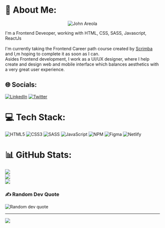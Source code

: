 # 💫 About Me:

<p align="center">
  <img src="https://bit.ly/3CFYCgb" alt="John Areola"/>
</p>
<!--![John Areola](https://bit.ly/3CFYCgb)-->

I'm a Frontend Deveoper, working with HTML, CSS, SASS, Javascript, ReactJs<br><br>
I'm currently taking the Frontend Career path course created by [Scrimba](https://scrimba.com/learn/frontend) and I,m hoping to complete it as soon as I can. <br>
Asides Frontend development, I work as a UI/UX designer, where I help create and design web and mobile interface which balances aesthetics with a very great user experience.



## 🌐 Socials:
[![LinkedIn](https://img.shields.io/badge/LinkedIn-%230077B5.svg?logo=linkedin&logoColor=white)](https://linkedin.com/in/johnareola) [![Twitter](https://img.shields.io/badge/Twitter-%231DA1F2.svg?logo=Twitter&logoColor=white)](https://twitter.com/johnareola3) 

# 💻 Tech Stack:
![HTML5](https://img.shields.io/badge/html5-%23E34F26.svg?style=for-the-badge&logo=html5&logoColor=white) ![CSS3](https://img.shields.io/badge/css3-%231572B6.svg?style=for-the-badge&logo=css3&logoColor=white) ![SASS](https://img.shields.io/badge/SASS-hotpink.svg?style=for-the-badge&logo=SASS&logoColor=white) ![JavaScript](https://img.shields.io/badge/javascript-%23323330.svg?style=for-the-badge&logo=javascript&logoColor=%23F7DF1E) ![NPM](https://img.shields.io/badge/NPM-%23000000.svg?style=for-the-badge&logo=npm&logoColor=white)  ![Figma](https://img.shields.io/badge/figma-%23F24E1E.svg?style=for-the-badge&logo=figma&logoColor=white) ![Netlify](https://img.shields.io/badge/netlify-%23000000.svg?style=for-the-badge&logo=netlify&logoColor=#00C7B7) 

# 📊 GitHub Stats:
![](https://github-readme-stats.vercel.app/api?username=johnnyteck&theme=radical&hide_border=false&include_all_commits=true&count_private=true&show_icons=true)<br/>
![](https://github-readme-streak-stats.herokuapp.com/?user=johnnyteck&theme=tokyonight&hide_border=false)<br/>
![](https://github-readme-stats.vercel.app/api/top-langs/?username=johnnyteck&theme=dracula&hide_border=false&include_all_commits=true&count_private=true&layout=compact)

### ✍️ Random Dev Quote
![Random dev quote](https://quotes-github-readme.vercel.app/api?type=horizontal&theme=radical)

---
[![](https://visitcount.itsvg.in/api?id=johnnyteck&icon=0&color=0)](https://visitcount.itsvg.in)
